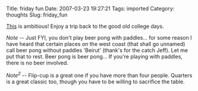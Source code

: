 Title: friday fun
Date: 2007-03-23 19:27:21
Tags: imported
Category: thoughts
Slug: friday_fun

<a href="http://www.millenniumpong.com/" title="Reminds me of junior year">This</a> is ambitious!   Enjoy a trip back to the good old college days.

<em>Note</em> -- Just FYI, you don't play beer pong with paddles... for some reason I have heard that certain places on the west coast (that shall go unnamed) call beer pong without paddles 'Beirut' (thank's for the catch Jeff).  Let me put that to rest.  Beer pong is beer pong... If you're playing with paddles, there is no beer involved.

<em>Note<sup>2</sup></em> -- Flip-cup is a great one if you have more than four people.  Quarters is a great classic too, though you have to be willing to sacrifice the table.

